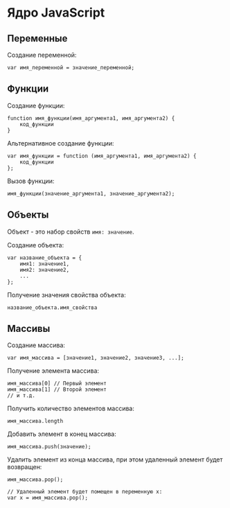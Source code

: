 # Ядро JavaScript

## Переменные

Создание переменной:

    var имя_переменной = значение_переменной;

## Функции

Создание функции:

    function имя_функции(имя_аргумента1, имя_аргумента2) {
        код_функции
    }

Альтернативное создание функции:

    var имя_функции = function (имя_аргумента1, имя_аргумента2) {
        код_функции
    };

Вызов функции:

    имя_функции(значение_аргумента1, значение_аргумента2);

## Объекты

Объект - это набор свойств `имя: значение`.

Создание объекта:

    var название_объекта = {
        имя1: значение1,
        имя2: значение2,
        ...
    };

Получение значения свойства объекта:

    название_объекта.имя_свойства

## Массивы

Создание массива:

    var имя_массива = [значение1, значение2, значение3, ...];

Получение элемента массива:

    имя_массива[0] // Первый элемент
    имя_массива[1] // Второй элемент
    // и т.д.

Получить количество элементов массива:

    имя_массива.length

Добавить элемент в конец массива:

    имя_массива.push(значение);

Удалить элемент из конца массива, при этом удаленный элемент будет возвращен:

    имя_массива.pop();
    
    // Удаленный элемент будет помещен в переменную x:
    var x = имя_массива.pop();